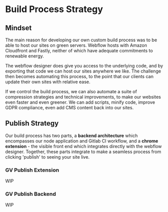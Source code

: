 # Build Process Strategy

## Mindset

The main reason for developing our own custom build process was to be able to host our sites on green servers. Webflow hosts with Amazon Cloudfront and Fastly, neither of which have adequate commitments to renewable energy. 

The webflow designer does give you access to the underlying code, and by exporting that code we can host our sites anywhere we like. The challenge then becomes automating this process, to the point that our clients can update their own sites with relative ease.

If we control the build process, we can also automate a suite of compression strategies and technical improvements, to make our websites even faster and even greener. We can add scripts, minify code, improve GDPR compliance, even add CMS content back into our sites.

## Publish Strategy

Our build process has two parts, a **backend architecture** which encompasses our node application and Gitlab CI workflow, and a **chrome extension** - the visible front end which integrates directly with the webflow designer. Together, these parts integrate to make a seamless process from clicking 'publish' to seeing your site live.

### GV Publish Extension

WIP

### GV Publish Backend

WIP